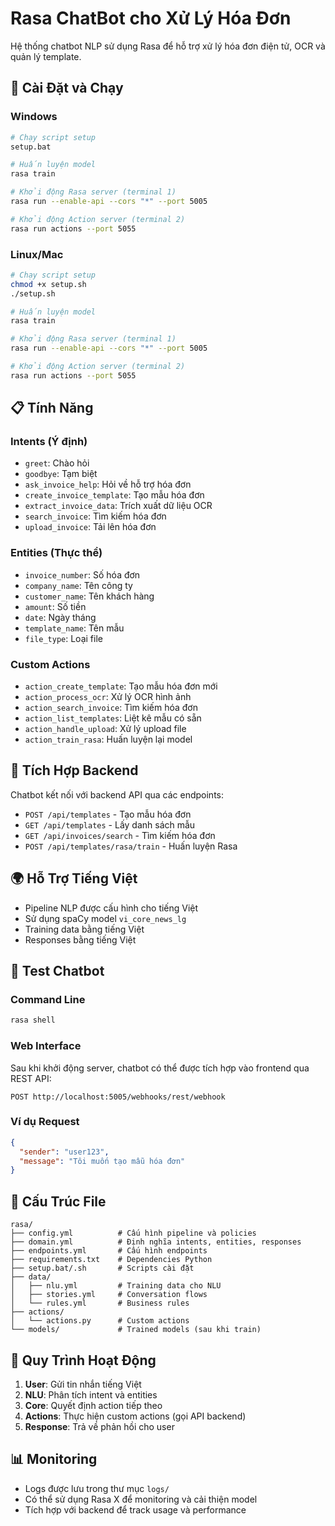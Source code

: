 # Rasa ChatBot cho Xử Lý Hóa Đơn

Hệ thống chatbot NLP sử dụng Rasa để hỗ trợ xử lý hóa đơn điện tử, OCR và quản lý template.

## 🚀 Cài Đặt và Chạy

### Windows

```bash
# Chạy script setup
setup.bat

# Huấn luyện model
rasa train

# Khởi động Rasa server (terminal 1)
rasa run --enable-api --cors "*" --port 5005

# Khởi động Action server (terminal 2)
rasa run actions --port 5055
```

### Linux/Mac

```bash
# Chạy script setup
chmod +x setup.sh
./setup.sh

# Huấn luyện model
rasa train

# Khởi động Rasa server (terminal 1)
rasa run --enable-api --cors "*" --port 5005

# Khởi động Action server (terminal 2)
rasa run actions --port 5055
```

## 📋 Tính Năng

### Intents (Ý định)

- `greet`: Chào hỏi
- `goodbye`: Tạm biệt
- `ask_invoice_help`: Hỏi về hỗ trợ hóa đơn
- `create_invoice_template`: Tạo mẫu hóa đơn
- `extract_invoice_data`: Trích xuất dữ liệu OCR
- `search_invoice`: Tìm kiếm hóa đơn
- `upload_invoice`: Tải lên hóa đơn

### Entities (Thực thể)

- `invoice_number`: Số hóa đơn
- `company_name`: Tên công ty
- `customer_name`: Tên khách hàng
- `amount`: Số tiền
- `date`: Ngày tháng
- `template_name`: Tên mẫu
- `file_type`: Loại file

### Custom Actions

- `action_create_template`: Tạo mẫu hóa đơn mới
- `action_process_ocr`: Xử lý OCR hình ảnh
- `action_search_invoice`: Tìm kiếm hóa đơn
- `action_list_templates`: Liệt kê mẫu có sẵn
- `action_handle_upload`: Xử lý upload file
- `action_train_rasa`: Huấn luyện lại model

## 🔗 Tích Hợp Backend

Chatbot kết nối với backend API qua các endpoints:

- `POST /api/templates` - Tạo mẫu hóa đơn
- `GET /api/templates` - Lấy danh sách mẫu
- `GET /api/invoices/search` - Tìm kiếm hóa đơn
- `POST /api/templates/rasa/train` - Huấn luyện Rasa

## 🌍 Hỗ Trợ Tiếng Việt

- Pipeline NLP được cấu hình cho tiếng Việt
- Sử dụng spaCy model `vi_core_news_lg`
- Training data bằng tiếng Việt
- Responses bằng tiếng Việt

## 🧪 Test Chatbot

### Command Line

```bash
rasa shell
```

### Web Interface

Sau khi khởi động server, chatbot có thể được tích hợp vào frontend qua REST API:

```
POST http://localhost:5005/webhooks/rest/webhook
```

### Ví dụ Request

```json
{
  "sender": "user123",
  "message": "Tôi muốn tạo mẫu hóa đơn"
}
```

## 📁 Cấu Trúc File

```
rasa/
├── config.yml          # Cấu hình pipeline và policies
├── domain.yml          # Định nghĩa intents, entities, responses
├── endpoints.yml       # Cấu hình endpoints
├── requirements.txt    # Dependencies Python
├── setup.bat/.sh       # Scripts cài đặt
├── data/
│   ├── nlu.yml         # Training data cho NLU
│   ├── stories.yml     # Conversation flows
│   └── rules.yml       # Business rules
├── actions/
│   └── actions.py      # Custom actions
└── models/             # Trained models (sau khi train)
```

## 🔄 Quy Trình Hoạt Động

1. **User**: Gửi tin nhắn tiếng Việt
2. **NLU**: Phân tích intent và entities
3. **Core**: Quyết định action tiếp theo
4. **Actions**: Thực hiện custom actions (gọi API backend)
5. **Response**: Trả về phản hồi cho user

## 📊 Monitoring

- Logs được lưu trong thư mục `logs/`
- Có thể sử dụng Rasa X để monitoring và cải thiện model
- Tích hợp với backend để track usage và performance
